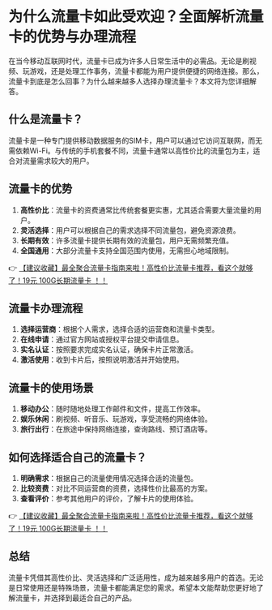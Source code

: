 # 为什么流量卡如此受欢迎？全面解析流量卡的优势与办理流程

在当今移动互联网时代，流量卡已成为许多人日常生活中的必需品。无论是刷视频、玩游戏，还是处理工作事务，流量卡都能为用户提供便捷的网络连接。那么，流量卡到底是怎么回事？为什么越来越多人选择办理流量卡？本文将为您详细解答。

## 什么是流量卡？

流量卡是一种专门提供移动数据服务的SIM卡，用户可以通过它访问互联网，而无需依赖Wi-Fi。与传统的手机套餐不同，流量卡通常以高性价比的流量包为主，适合对流量需求较大的用户。

## 流量卡的优势

1. **高性价比**：流量卡的资费通常比传统套餐更实惠，尤其适合需要大量流量的用户。  
2. **灵活选择**：用户可以根据自己的需求选择不同流量包，避免资源浪费。  
3. **长期有效**：许多流量卡提供长期有效的流量包，用户无需频繁充值。  
4. **全国通用**：大部分流量卡支持全国范围内使用，无需担心地域限制。

👉 [【建议收藏】最全聚合流量卡指南来啦！高性价比流量卡推荐，看这个就够了！19元 100G长期流量卡 ！！](https://bit.ly/Liuliangka)

## 流量卡办理流程

1. **选择运营商**：根据个人需求，选择合适的运营商和流量卡类型。  
2. **在线申请**：通过官方网站或授权平台提交申请信息。  
3. **实名认证**：按照要求完成实名认证，确保卡片正常激活。  
4. **激活使用**：收到卡片后，按照说明激活并开始使用。

## 流量卡的使用场景

1. **移动办公**：随时随地处理工作邮件和文件，提高工作效率。  
2. **娱乐休闲**：刷视频、听音乐、玩游戏，享受流畅的网络体验。  
3. **旅行出行**：在旅途中保持网络连接，查询路线、预订酒店等。

## 如何选择适合自己的流量卡？

1. **明确需求**：根据自己的流量使用情况选择合适的流量包。  
2. **比较资费**：对比不同运营商的资费，选择性价比最高的方案。  
3. **查看评价**：参考其他用户的评价，了解卡片的使用体验。

👉 [【建议收藏】最全聚合流量卡指南来啦！高性价比流量卡推荐，看这个就够了！19元 100G长期流量卡 ！！](https://bit.ly/Liuliangka)

## 总结

流量卡凭借其高性价比、灵活选择和广泛适用性，成为越来越多用户的首选。无论是日常使用还是特殊场景，流量卡都能满足您的需求。希望本文能帮助您更好地了解流量卡，并选择到最适合自己的产品。